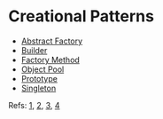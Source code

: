 # Creational Patterns
- [Abstract Factory](AbstractFactoryMethod.md)  
- [Builder](Builder.md)  
- [Factory Method](FactoryMethod.md)  
- [Object Pool](ObjectPool.md)  
- [Prototype](Prototype.md)  
- [Singleton](Singleton.md)  



Refs:
	[1](https://www.youtube.com/watch?v=KBkkEKNlE6I),
	[2](https://www.youtube.com/watch?v=D1CnNAszv_M&list=PLk6CEY9XxSIDZhQURp6d8Sgp-A0yKKDKV&index=6),
	[3](https://sourcemaking.com/),
	[4](https://refactoring.guru/)



